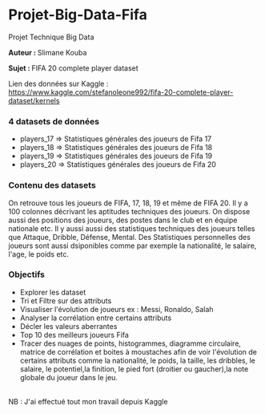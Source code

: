 # Projet-Big-Data-Fifa

Projet Technique Big Data

<b>Auteur : </b> Slimane Kouba

<b>Sujet : </b> FIFA 20 complete player dataset

Lien des données sur Kaggle : https://www.kaggle.com/stefanoleone992/fifa-20-complete-player-dataset/kernels

<h3> 4 datasets de données </h3>
	<ul>
		<li> players_17 => Statistiques générales des joueurs de Fifa 17</li>
		<li> players_18 => Statistiques générales des joueurs de Fifa 18</li> 
		<li> players_19 => Statistiques générales des joueurs de Fifa 19</li>
		<li> players_20 => Statistiques générales des joueurs de Fifa 20</li>
	</ul>
	
<h3> Contenu des datasets </h3>

<p>On retrouve tous les joueurs de FIFA, 17, 18, 19 et même de FIFA 20. Il y a 100 colonnes décrivant les aptitudes techniques des joueurs. On dispose aussi des positions des joueurs, des postes dans le club et en équipe nationale etc.
Il y aussi aussi des statistiques techniques des joueurs telles que Attaque, Dribble, Défense, Mental.
Des Statistiques personnelles des joueurs sont aussi dsiponibles comme par exemple la nationalité, le salaire, l'age, le poids etc.</p>

	
<h3> Objectifs </h3>
	<ul>
			      <li>  Explorer les dataset </li>
			      <li>  Tri et Filtre sur des attributs </li>
			      <li>  Visualiser l'évolution de joueurs ex : Messi, Ronaldo, Salah</li>
			      <li>  Analyser la corrélation entre certains attributs</li>
			      <li>  Décler les valeurs aberrantes</li>
			      <li>  Top 10 des meilleurs joueurs Fifa</li>
			      <li>  Tracer des nuages de points, histogrammes, diagramme circulaire,
		matrice de corrélation et  boites à moustaches afin de voir l'évolution de certains attributs comme la nationalité, le poids, la taille, les dribbles, le salaire, le potentiel,la finition, le pied fort (droitier ou gaucher),la note globale du joueur dans le jeu.
	</ul>
		
</br>
NB : J'ai effectué tout mon travail depuis Kaggle 
